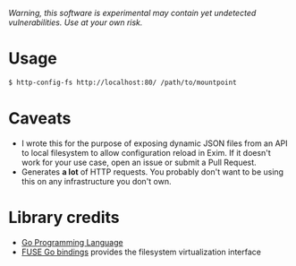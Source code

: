*Warning, this software is experimental may contain yet undetected vulnerabilities. Use at your own risk.*

# Usage

```bash
$ http-config-fs http://localhost:80/ /path/to/mountpoint
```

# Caveats

- I wrote this for the purpose of exposing dynamic JSON files from an API to local filesystem to allow configuration reload in Exim. If it doesn't work for your use case, open an issue or submit a Pull Request.
- Generates **a lot** of HTTP requests. You probably don't want to be using this on any infrastructure you don't own.

# Library credits

- [Go Programming Language](https://golang.org/)
- [FUSE Go bindings](https://github.com/hanwen/go-fuse) provides the filesystem virtualization interface

